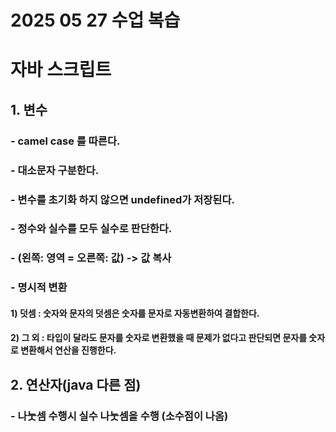# 2025 05 27 수업 복습
# 자바 스크립트
## 1. 변수
### - camel case 를 따른다.
### - 대소문자 구분한다.
### - 변수를 초기화 하지 않으면 undefined가 저장된다.
### - 정수와 실수를 모두 실수로 판단한다.
### - (왼쪽: 영역 = 오른쪽: 값) -> 값 복사
### - 명시적 변환
#### 1) 덧셈 : 숫자와 문자의 덧셈은 숫자를 문자로 자동변환하여 결합한다.
#### 2) 그 외 : 타입이 달라도 문자를 숫자로 변환했을 때 문제가 없다고 판단되면 문자를 숫자로 변환해서 연산을 진행한다.

## 2. 연산자(java 다른 점)
### - 나눗셈 수행시 실수 나눗셈을 수행 (소수점이 나옴)
